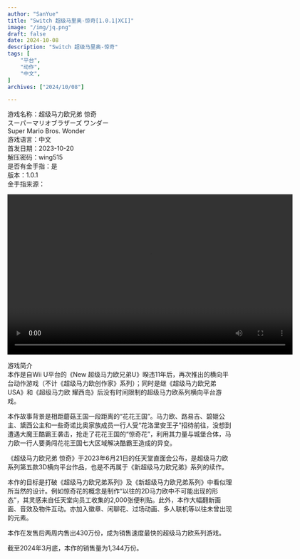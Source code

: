 ```yaml
---
author: "SanYue"
title: "Switch 超级马里奥-惊奇[1.0.1|XCI]"
image: "/img/jq.png"
draft: false
date: 2024-10-08
description: "Switch 超级马里奥-惊奇"
tags: [
    "平台",
    "动作",
    "中文",
]
archives: ["2024/10/08"]

---
```


游戏名称：超级马力欧兄弟 惊奇  
スーパーマリオブラザーズ ワンダー  
Super Mario Bros. Wonder  
游戏语言：中文  
首发日期：2023-10-20  
解压密码：wing515  
是否有金手指：是  
版本：1.0.1  
金手指来源：

<video width="640" height="360" controls>
    <source src="C:\Users\weijunchun_vendor\Documents\blog\static\videos\SED.mp4" type="video/mp4">
    Your browser does not support the video tag.
</video>



游戏简介  
本作是自Wii U平台的《New 超级马力欧兄弟U》暌违11年后，再次推出的横向平台动作游戏（不计《超级马力欧创作家》系列）；同时是继《超级马力欧兄弟USA》和《超级马力欧 耀西岛》后没有时间限制的超级马力欧系列横向平台游戏。

本作故事背景是相距蘑菇王国一段距离的“花花王国”。马力欧、路易吉、碧姬公主、黛西公主和一些奇诺比奥家族成员一行人受“花洛里安王子”招待前往，没想到遭遇大魔王酷霸王袭击，抢走了花花王国的“惊奇花”，利用其力量与城堡合体，马力欧一行人要勇闯花花王国七大区域解决酷霸王造成的异变。

《超级马力欧兄弟 惊奇》于2023年6月21日的任天堂直面会公布，是超级马力欧系列第五款3D横向平台作品，也是不再属于《新超级马力欧兄弟》系列的续作。

本作的目标是打破《超级马力欧兄弟系列》及《新超级马力欧兄弟系列》中看似理所当然的设计。例如惊奇花的概念是制作“以往的2D马力欧中不可能出现的形态”，其灵感来自任天堂向员工收集的2,000张便利贴。此外，本作大幅翻新画面、音效及物件互动。亦加入徽章、闲聊花、过场动画、多人联机等以往未曾出现的元素。

本作在发售后两周内售出430万份，成为销售速度最快的超级马力欧系列游戏。

截至2024年3月底，本作的销售量为1,344万份。